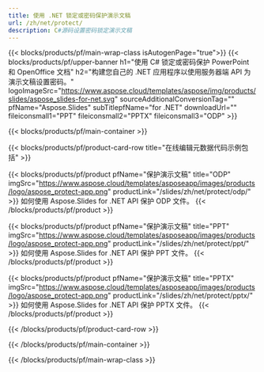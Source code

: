 ```yaml
---
title: 使用 .NET 锁定或密码保护演示文稿
url: /zh/net/protect/
description: C#源码设置密码锁定演示文稿
---
```


{{< blocks/products/pf/main-wrap-class isAutogenPage="true">}}
{{< blocks/products/pf/upper-banner h1="使用 C# 锁定或密码保护 PowerPoint 和 OpenOffice 文档" h2="构建您自己的 .NET 应用程序以使用服务器端 API 为演示文稿设置密码。" logoImageSrc="https://www.aspose.cloud/templates/aspose/img/products/slides/aspose_slides-for-net.svg" sourceAdditionalConversionTag="" pfName="Aspose.Slides" subTitlepfName="for .NET" downloadUrl="" fileiconsmall1="PPT" fileiconsmall2="PPTX" fileiconsmall3="ODP" >}}

{{< blocks/products/pf/main-container >}}

{{< blocks/products/pf/product-card-row title="在线编辑元数据代码示例包括" >}}

{{< blocks/products/pf/product pfName="保护演示文稿" title="ODP" imgSrc="https://www.aspose.cloud/templates/asposeapp/images/products/logo/aspose_protect-app.png" productLink="/slides/zh/net/protect/odp/" >}}
如何使用 Aspose.Slides for .NET API 保护 ODP 文件。
{{< /blocks/products/pf/product >}}

{{< blocks/products/pf/product pfName="保护演示文稿" title="PPT" imgSrc="https://www.aspose.cloud/templates/asposeapp/images/products/logo/aspose_protect-app.png" productLink="/slides/zh/net/protect/ppt/" >}}
如何使用 Aspose.Slides for .NET API 保护 PPT 文件。
{{< /blocks/products/pf/product >}}

{{< blocks/products/pf/product pfName="保护演示文稿" title="PPTX" imgSrc="https://www.aspose.cloud/templates/asposeapp/images/products/logo/aspose_protect-app.png" productLink="/slides/zh/net/protect/pptx/" >}}
如何使用 Aspose.Slides for .NET API 保护 PPTX 文件。
{{< /blocks/products/pf/product >}}



{{< /blocks/products/pf/product-card-row >}}

{{< /blocks/products/pf/main-container >}}
    
{{< /blocks/products/pf/main-wrap-class >}}
